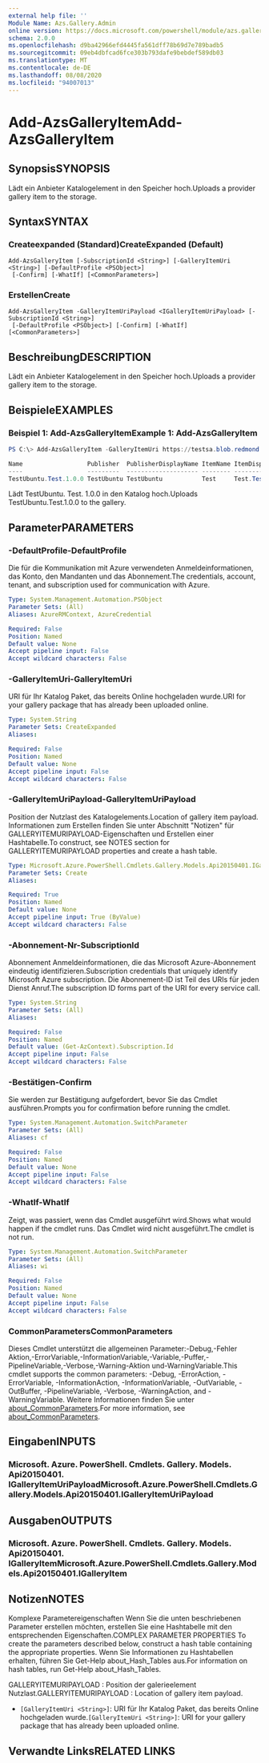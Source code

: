 ```yaml
---
external help file: ''
Module Name: Azs.Gallery.Admin
online version: https://docs.microsoft.com/powershell/module/azs.gallery.admin/add-azsgalleryitem
schema: 2.0.0
ms.openlocfilehash: d9ba42966efd4445fa561dff78b69d7e789badb5
ms.sourcegitcommit: 09eb4dbfcad6fce303b793dafe9bebdef589db03
ms.translationtype: MT
ms.contentlocale: de-DE
ms.lasthandoff: 08/08/2020
ms.locfileid: "94007013"
---
```

# <span data-ttu-id="51cad-101">Add-AzsGalleryItem</span><span class="sxs-lookup"><span data-stu-id="51cad-101">Add-AzsGalleryItem</span></span>

## <span data-ttu-id="51cad-102">Synopsis</span><span class="sxs-lookup"><span data-stu-id="51cad-102">SYNOPSIS</span></span>
<span data-ttu-id="51cad-103">Lädt ein Anbieter Katalogelement in den Speicher hoch.</span><span class="sxs-lookup"><span data-stu-id="51cad-103">Uploads a provider gallery item to the storage.</span></span>

## <span data-ttu-id="51cad-104">Syntax</span><span class="sxs-lookup"><span data-stu-id="51cad-104">SYNTAX</span></span>

### <span data-ttu-id="51cad-105">Createexpanded (Standard)</span><span class="sxs-lookup"><span data-stu-id="51cad-105">CreateExpanded (Default)</span></span>
```
Add-AzsGalleryItem [-SubscriptionId <String>] [-GalleryItemUri <String>] [-DefaultProfile <PSObject>]
 [-Confirm] [-WhatIf] [<CommonParameters>]
```

### <span data-ttu-id="51cad-106">Erstellen</span><span class="sxs-lookup"><span data-stu-id="51cad-106">Create</span></span>
```
Add-AzsGalleryItem -GalleryItemUriPayload <IGalleryItemUriPayload> [-SubscriptionId <String>]
 [-DefaultProfile <PSObject>] [-Confirm] [-WhatIf] [<CommonParameters>]
```

## <span data-ttu-id="51cad-107">Beschreibung</span><span class="sxs-lookup"><span data-stu-id="51cad-107">DESCRIPTION</span></span>
<span data-ttu-id="51cad-108">Lädt ein Anbieter Katalogelement in den Speicher hoch.</span><span class="sxs-lookup"><span data-stu-id="51cad-108">Uploads a provider gallery item to the storage.</span></span>

## <span data-ttu-id="51cad-109">Beispiele</span><span class="sxs-lookup"><span data-stu-id="51cad-109">EXAMPLES</span></span>

### <span data-ttu-id="51cad-110">Beispiel 1: Add-AzsGalleryItem</span><span class="sxs-lookup"><span data-stu-id="51cad-110">Example 1: Add-AzsGalleryItem</span></span>
```powershell
PS C:\> Add-AzsGalleryItem -GalleryItemUri https://testsa.blob.redmond.ext-n35r1010.masd.stbtest.microsoft.com/testsc/TestUbuntu.Test.1.0.0.azpkg

Name                  Publisher  PublisherDisplayName ItemName ItemDisplayName       Version Summary
----                  ---------  -------------------- -------- ---------------       ------- -------
TestUbuntu.Test.1.0.0 TestUbuntu TestUbuntu           Test     Test.TestUbuntu.1.0.0 1.0.0   Create a simple VM

```

<span data-ttu-id="51cad-111">Lädt TestUbuntu. Test. 1.0.0 in den Katalog hoch.</span><span class="sxs-lookup"><span data-stu-id="51cad-111">Uploads TestUbuntu.Test.1.0.0 to the gallery.</span></span>

## <span data-ttu-id="51cad-112">Parameter</span><span class="sxs-lookup"><span data-stu-id="51cad-112">PARAMETERS</span></span>

### <span data-ttu-id="51cad-113">-DefaultProfile</span><span class="sxs-lookup"><span data-stu-id="51cad-113">-DefaultProfile</span></span>
<span data-ttu-id="51cad-114">Die für die Kommunikation mit Azure verwendeten Anmeldeinformationen, das Konto, den Mandanten und das Abonnement.</span><span class="sxs-lookup"><span data-stu-id="51cad-114">The credentials, account, tenant, and subscription used for communication with Azure.</span></span>

```yaml
Type: System.Management.Automation.PSObject
Parameter Sets: (All)
Aliases: AzureRMContext, AzureCredential

Required: False
Position: Named
Default value: None
Accept pipeline input: False
Accept wildcard characters: False

```

### <span data-ttu-id="51cad-115">-GalleryItemUri</span><span class="sxs-lookup"><span data-stu-id="51cad-115">-GalleryItemUri</span></span>
<span data-ttu-id="51cad-116">URI für Ihr Katalog Paket, das bereits Online hochgeladen wurde.</span><span class="sxs-lookup"><span data-stu-id="51cad-116">URI for your gallery package that has already been uploaded online.</span></span>

```yaml
Type: System.String
Parameter Sets: CreateExpanded
Aliases:

Required: False
Position: Named
Default value: None
Accept pipeline input: False
Accept wildcard characters: False

```

### <span data-ttu-id="51cad-117">-GalleryItemUriPayload</span><span class="sxs-lookup"><span data-stu-id="51cad-117">-GalleryItemUriPayload</span></span>
<span data-ttu-id="51cad-118">Position der Nutzlast des Katalogelements.</span><span class="sxs-lookup"><span data-stu-id="51cad-118">Location of gallery item payload.</span></span>
<span data-ttu-id="51cad-119">Informationen zum Erstellen finden Sie unter Abschnitt "Notizen" für GALLERYITEMURIPAYLOAD-Eigenschaften und Erstellen einer Hashtabelle.</span><span class="sxs-lookup"><span data-stu-id="51cad-119">To construct, see NOTES section for GALLERYITEMURIPAYLOAD properties and create a hash table.</span></span>

```yaml
Type: Microsoft.Azure.PowerShell.Cmdlets.Gallery.Models.Api20150401.IGalleryItemUriPayload
Parameter Sets: Create
Aliases:

Required: True
Position: Named
Default value: None
Accept pipeline input: True (ByValue)
Accept wildcard characters: False

```

### <span data-ttu-id="51cad-120">-Abonnement-Nr</span><span class="sxs-lookup"><span data-stu-id="51cad-120">-SubscriptionId</span></span>
<span data-ttu-id="51cad-121">Abonnement Anmeldeinformationen, die das Microsoft Azure-Abonnement eindeutig identifizieren.</span><span class="sxs-lookup"><span data-stu-id="51cad-121">Subscription credentials that uniquely identify Microsoft Azure subscription.</span></span>
<span data-ttu-id="51cad-122">Die Abonnement-ID ist Teil des URIs für jeden Dienst Anruf.</span><span class="sxs-lookup"><span data-stu-id="51cad-122">The subscription ID forms part of the URI for every service call.</span></span>

```yaml
Type: System.String
Parameter Sets: (All)
Aliases:

Required: False
Position: Named
Default value: (Get-AzContext).Subscription.Id
Accept pipeline input: False
Accept wildcard characters: False

```

### <span data-ttu-id="51cad-123">-Bestätigen</span><span class="sxs-lookup"><span data-stu-id="51cad-123">-Confirm</span></span>
<span data-ttu-id="51cad-124">Sie werden zur Bestätigung aufgefordert, bevor Sie das Cmdlet ausführen.</span><span class="sxs-lookup"><span data-stu-id="51cad-124">Prompts you for confirmation before running the cmdlet.</span></span>

```yaml
Type: System.Management.Automation.SwitchParameter
Parameter Sets: (All)
Aliases: cf

Required: False
Position: Named
Default value: None
Accept pipeline input: False
Accept wildcard characters: False

```

### <span data-ttu-id="51cad-125">-WhatIf</span><span class="sxs-lookup"><span data-stu-id="51cad-125">-WhatIf</span></span>
<span data-ttu-id="51cad-126">Zeigt, was passiert, wenn das Cmdlet ausgeführt wird.</span><span class="sxs-lookup"><span data-stu-id="51cad-126">Shows what would happen if the cmdlet runs.</span></span>
<span data-ttu-id="51cad-127">Das Cmdlet wird nicht ausgeführt.</span><span class="sxs-lookup"><span data-stu-id="51cad-127">The cmdlet is not run.</span></span>

```yaml
Type: System.Management.Automation.SwitchParameter
Parameter Sets: (All)
Aliases: wi

Required: False
Position: Named
Default value: None
Accept pipeline input: False
Accept wildcard characters: False

```

### <span data-ttu-id="51cad-128">CommonParameters</span><span class="sxs-lookup"><span data-stu-id="51cad-128">CommonParameters</span></span>
<span data-ttu-id="51cad-129">Dieses Cmdlet unterstützt die allgemeinen Parameter:-Debug,-Fehler Aktion,-ErrorVariable,-InformationVariable,-Variable,-Puffer,-PipelineVariable,-Verbose,-Warning-Aktion und-WarningVariable.</span><span class="sxs-lookup"><span data-stu-id="51cad-129">This cmdlet supports the common parameters: -Debug, -ErrorAction, -ErrorVariable, -InformationAction, -InformationVariable, -OutVariable, -OutBuffer, -PipelineVariable, -Verbose, -WarningAction, and -WarningVariable.</span></span> <span data-ttu-id="51cad-130">Weitere Informationen finden Sie unter [about_CommonParameters](http://go.microsoft.com/fwlink/?LinkID=113216).</span><span class="sxs-lookup"><span data-stu-id="51cad-130">For more information, see [about_CommonParameters](http://go.microsoft.com/fwlink/?LinkID=113216).</span></span>

## <span data-ttu-id="51cad-131">Eingaben</span><span class="sxs-lookup"><span data-stu-id="51cad-131">INPUTS</span></span>

### <span data-ttu-id="51cad-132">Microsoft. Azure. PowerShell. Cmdlets. Gallery. Models. Api20150401. IGalleryItemUriPayload</span><span class="sxs-lookup"><span data-stu-id="51cad-132">Microsoft.Azure.PowerShell.Cmdlets.Gallery.Models.Api20150401.IGalleryItemUriPayload</span></span>

## <span data-ttu-id="51cad-133">Ausgaben</span><span class="sxs-lookup"><span data-stu-id="51cad-133">OUTPUTS</span></span>

### <span data-ttu-id="51cad-134">Microsoft. Azure. PowerShell. Cmdlets. Gallery. Models. Api20150401. IGalleryItem</span><span class="sxs-lookup"><span data-stu-id="51cad-134">Microsoft.Azure.PowerShell.Cmdlets.Gallery.Models.Api20150401.IGalleryItem</span></span>



## <span data-ttu-id="51cad-135">Notizen</span><span class="sxs-lookup"><span data-stu-id="51cad-135">NOTES</span></span>

<span data-ttu-id="51cad-136">Komplexe Parametereigenschaften Wenn Sie die unten beschriebenen Parameter erstellen möchten, erstellen Sie eine Hashtabelle mit den entsprechenden Eigenschaften.</span><span class="sxs-lookup"><span data-stu-id="51cad-136">COMPLEX PARAMETER PROPERTIES To create the parameters described below, construct a hash table containing the appropriate properties.</span></span> <span data-ttu-id="51cad-137">Wenn Sie Informationen zu Hashtabellen erhalten, führen Sie Get-Help about_Hash_Tables aus.</span><span class="sxs-lookup"><span data-stu-id="51cad-137">For information on hash tables, run Get-Help about_Hash_Tables.</span></span>

<span data-ttu-id="51cad-138">GALLERYITEMURIPAYLOAD <IGalleryItemUriPayload> : Position der galerieelement Nutzlast.</span><span class="sxs-lookup"><span data-stu-id="51cad-138">GALLERYITEMURIPAYLOAD <IGalleryItemUriPayload>: Location of gallery item payload.</span></span>
  - <span data-ttu-id="51cad-139">`[GalleryItemUri <String>]`: URI für Ihr Katalog Paket, das bereits Online hochgeladen wurde.</span><span class="sxs-lookup"><span data-stu-id="51cad-139">`[GalleryItemUri <String>]`: URI for your gallery package that has already been uploaded online.</span></span>

## <span data-ttu-id="51cad-140">Verwandte Links</span><span class="sxs-lookup"><span data-stu-id="51cad-140">RELATED LINKS</span></span>


